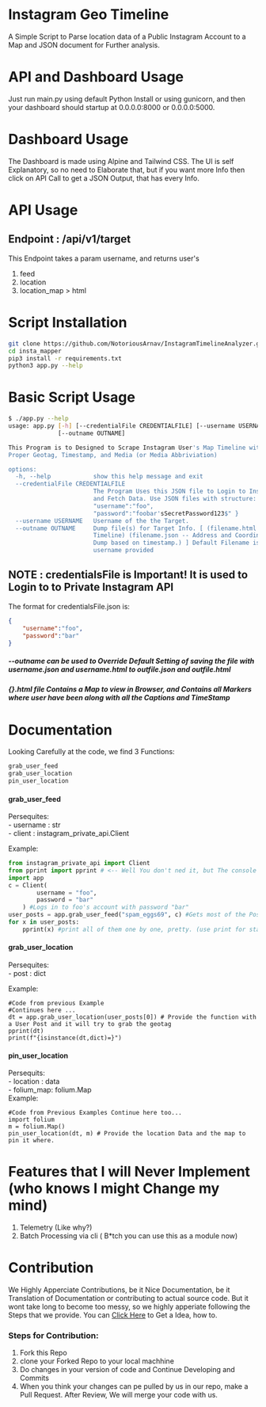 # Instagram Geo Timeline
A Simple Script to Parse location data of a Public Instagram Account to a Map and JSON document for Further analysis.

# API and Dashboard Usage
Just run main.py using default Python Install or using gunicorn, and then your dashboard should startup at 0.0.0.0:8000 or 0.0.0.0:5000.

# Dashboard Usage
The Dashboard is made using Alpine and Tailwind CSS.
The UI is self Explanatory, so no need to Elaborate that, but if you want more Info then click on API Call to get a JSON Output, that has every Info.

# API Usage
## Endpoint : /api/v1/target
This Endpoint takes a param username, and returns user's
1. feed
2. location
3. location_map > html

# Script Installation
```bash
git clone https://github.com/NotoriousArnav/InstagramTimelineAnalyzer.git insta_mapper
cd insta_mapper
pip3 install -r requirements.txt
python3 app.py --help
```

# Basic Script Usage
```bash
$ ./app.py --help
usage: app.py [-h] [--credentialFile CREDENTIALFILE] [--username USERNAME]
              [--outname OUTNAME]

This Program is to Designed to Scrape Instagram User's Map Timeline with a
Proper Geotag, Timestamp, and Media (or Media Abbriviation)

options:
  -h, --help            show this help message and exit
  --credentialFile CREDENTIALFILE
                        The Program Uses this JSON file to Login to Instagram
                        and Fetch Data. Use JSON files with structure: {
                        "username":"foo",
                        "password":"foobar'sSecretPassword123$" }
  --username USERNAME   Username of the the Target.
  --outname OUTNAME     Dump file(s) for Target Info. [ (filename.html -- Map
                        Timeline) (filename.json -- Address and Coordinate
                        Dump based on timestamp.) ] Default Filename is the
                        username provided

```

## NOTE : credentialsFile is Important! It is used to Login to to Private Instagram API
The format for credentialsFile.json is:
```json
{
	"username":"foo",
	"password":"bar"
}
```
##### --outname can be used to Override Default Setting of saving the file with username.json and username.html to outfile.json and outfile.html
##### {}.html file Contains a Map to view in Browser, and Contains all Markers where user have been along with all the Captions and TimeStamp

# Documentation
Looking Carefully at the code, we find 3 Functions:
```python
grab_user_feed
grab_user_location
pin_user_location
```
#### grab_user_feed
Persequites:<br>
	- username : str <br>
	- client : instagram_private_api.Client <br>

Example:
```python
from instagram_private_api import Client
from pprint import pprint # <-- Well You don't ned it, but The console output looks pretty with this 
import app
c = Client(
		username = "foo",
		password = "bar"
	) #Logs in to foo's account with password "bar"
user_posts = app.grab_user_feed("spam_eggs69", c) #Gets most of the Posts
for x in user_posts:
	pprint(x) #print all of them one by one, pretty. (use print for standard print)
```
#### grab_user_location
Persequites:<br>
	- post : dict

Example:
```python3
#Code from previous Example
#Continues here ...
dt = app.grab_user_location(user_posts[0]) # Provide the function with a User Post and it will try to grab the geotag
pprint(dt)
print(f"{isinstance(dt,dict)=}")
```
#### pin_user_location
Persequits:<br>
	- location : data<br>
	- folium_map: folium.Map<br>
Example:
```python3
#Code from Previous Examples Continue here too...
import folium
m = folium.Map()
pin_user_location(dt, m) # Provide the location Data and the map to pin it where.
```
# Features that I will Never Implement (who knows I might Change my mind)
1. Telemetry (Like why?)
2. Batch Processing via cli ( B*tch you can use this as a module now)

# Contribution
We Highly Apperciate Contributions, be it Nice Documentation, be it Translation of Documentation or contributing to actual source code.
But it wont take long to become too messy, so we highly apperiate following the Steps that we provide.
You can [Click Here](https://youtu.be/b_aF5zk22cA) to Get a Idea, how to.
### Steps for Contribution:
1. Fork this Repo
2. clone your Forked Repo to your local machhine
3. Do changes in your version of code and Continue Developing and Commits
4. When you think your changes can pe pulled by us in our repo, make a Pull Request. After Review, We will merge your code with us.
